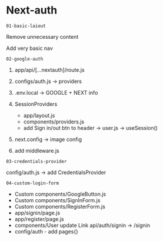 # Next-auth

`01-basic-laiout`

Remove unnecessary content

Add very basic nav

`02-google-auth`

1. app/api/[...nextauth]/route.js
2. configs/auth.js -> providers
3. .env.local -> GOOGLE + NEXT info
4. SessionProviders

   - app/layout.js
   - components/providers.js
   - add Sign in/out btn to header -> user.js -> useSession()

5. next.config -> image config
6. add middleware.js

`03-credentials-provider`

config/auth.js -> add CredentialsProvider

`04-custom-login-form`

- Custom components/GoogleButton.js
- Custom components/SignInForm.js
- Custom components/RegisterForm.js
- app/signin/page.js
- app/register/page.js
- components/User update Link api/auth/signin -> /signin
- config/auth - add pages{}

